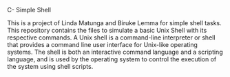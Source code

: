 C- Simple Shell

This is a project of Linda Matunga and Biruke Lemma for simple shell tasks.
This repository contains the files to simulate a basic Unix Shell with its respective commands.
A Unix shell is a command-line interpreter or shell that provides a command line user interface for Unix-like operating systems.
The shell is both an interactive command language and a scripting language, and is used by the operating system to control the execution of the system using shell scripts.
